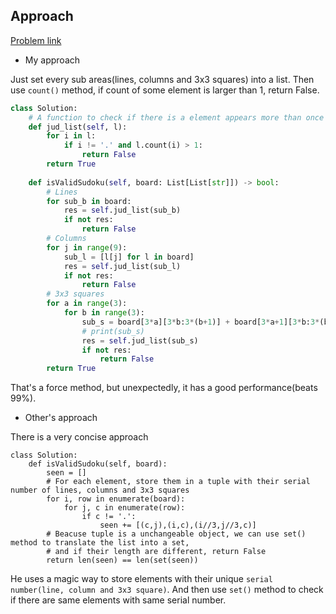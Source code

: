 ## Approach

[Problem link](https://leetcode.com/problems/valid-sudoku/)

- My approach

Just set every sub areas(lines, columns and 3x3 squares) into a list. Then use `count()` method, if count of some element is larger than 1,
return False.

```python
class Solution:
    # A function to check if there is a element appears more than once
    def jud_list(self, l):
        for i in l:
            if i != '.' and l.count(i) > 1:
                return False
        return True
    
    def isValidSudoku(self, board: List[List[str]]) -> bool:
        # Lines
        for sub_b in board:
            res = self.jud_list(sub_b)
            if not res:
                return False
        # Columns
        for j in range(9):
            sub_l = [l[j] for l in board]
            res = self.jud_list(sub_l)
            if not res:
                return False
        # 3x3 squares
        for a in range(3):
            for b in range(3):
                sub_s = board[3*a][3*b:3*(b+1)] + board[3*a+1][3*b:3*(b+1)] + board[3*a+2][3*b:3*(b+1)]
                # print(sub_s)
                res = self.jud_list(sub_s)
                if not res:
                    return False
        return True
```

That's a force method, but unexpectedly, it has a good performance(beats 99%).

- Other's approach

There is a very concise approach
```
class Solution:
    def isValidSudoku(self, board):
        seen = []
        # For each element, store them in a tuple with their serial number of lines, columns and 3x3 squares
        for i, row in enumerate(board):
            for j, c in enumerate(row):
                if c != '.':
                    seen += [(c,j),(i,c),(i//3,j//3,c)]
        # Beacuse tuple is a unchangeable object, we can use set() method to translate the list into a set,
        # and if their length are different, return False
        return len(seen) == len(set(seen))
```

He uses a magic way to store elements with their unique `serial number(line, column and 3x3 square)`. And then use `set()` method 
to check if there are same elements with same serial number.
